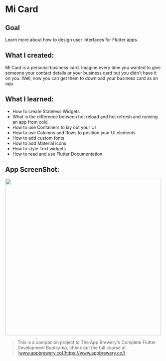 # Mi Card

## Goal

Learn more about how to design user interfaces for Flutter apps.

## What I created:

Mi Card is a personal business card. Imagine every time you wanted to give someone your contact details or your business card but you didn't have it on you. Well, now you can get them to download your business card as an app.

## What I learned:

* How to create Stateless Widgets
* What is the difference between hot reload and hot refresh and running an app from cold
* How to use Containers to lay out your UI
* How to use Columns and Rows to position your UI elements
* How to add custom fonts
* How to add Material icons
* How to style Text widgets
* How to read and use Flutter Documentation

## App ScreenShot:
<img src=https://i.imgur.com/9otTwp3.png width=500>

>This is a companion project to The App Brewery's Complete Flutter Development Bootcamp, check out the full course at [www.appbrewery.co](https://www.appbrewery.co/)

